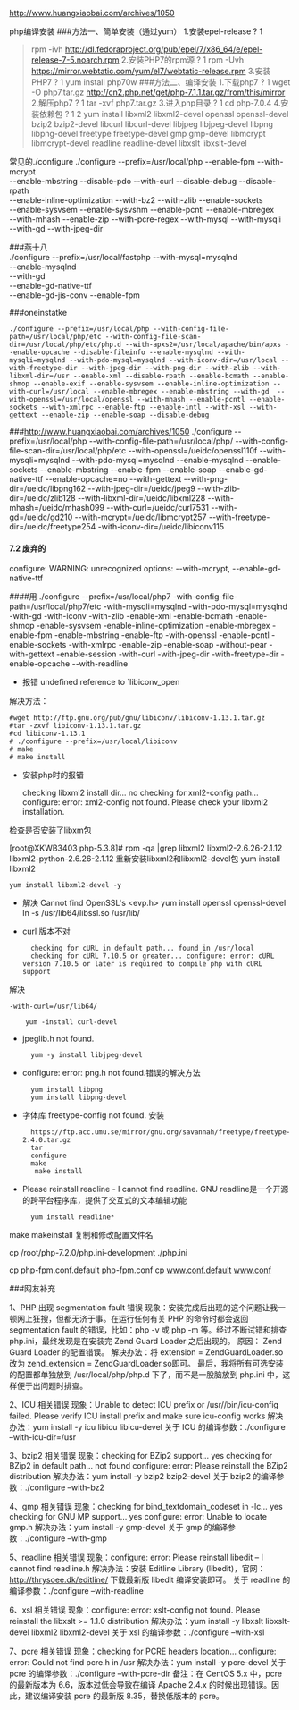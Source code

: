 http://www.huangxiaobai.com/archives/1050

php编译安装
 ###方法一、简单安装（通过yum）
1.安装epel-release
?
1
> rpm -ivh http://dl.fedoraproject.org/pub/epel/7/x86_64/e/epel-release-7-5.noarch.rpm
2.安装PHP7的rpm源
?
1
> rpm -Uvh https://mirror.webtatic.com/yum/el7/webtatic-release.rpm
3.安装PHP7
?
1
yum install php70w
###方法二、编译安装
1.下载php7
?
1
> wget -O php7.tar.gz http://cn2.php.net/get/php-7.1.1.tar.gz/from/this/mirror
2.解压php7
?
1
> tar -xvf php7.tar.gz
3.进入php目录
?
1
cd php-7.0.4
4.安装依赖包
?
1
2
> yum install libxml2 libxml2-devel openssl openssl-devel bzip2 bzip2-devel libcurl libcurl-devel libjpeg libjpeg-devel libpng libpng-devel freetype freetype-devel gmp gmp-devel libmcrypt libmcrypt-devel readline readline-devel libxslt libxslt-devel

常见的./configure
    ./configure --prefix=/usr/local/php  --enable-fpm --with-mcrypt \
    --enable-mbstring --disable-pdo --with-curl --disable-debug  --disable-rpath \
    --enable-inline-optimization --with-bz2  --with-zlib --enable-sockets \
    --enable-sysvsem --enable-sysvshm --enable-pcntl --enable-mbregex \
    --with-mhash --enable-zip --with-pcre-regex --with-mysql --with-mysqli \
    --with-gd --with-jpeg-dir


###燕十八  
    ./configure  --prefix=/usr/local/fastphp 
    --with-mysql=mysqlnd \
    --enable-mysqlnd \
    --with-gd \
    --enable-gd-native-ttf \
    --enable-gd-jis-conv
    --enable-fpm
    
###oneinstatke

    ./configure --prefix=/usr/local/php --with-config-file-path=/usr/local/php/etc --with-config-file-scan-dir=/usr/local/php/etc/php.d --with-apxs2=/usr/local/apache/bin/apxs --enable-opcache --disable-fileinfo --enable-mysqlnd --with-mysqli=mysqlnd --with-pdo-mysql=mysqlnd --with-iconv-dir=/usr/local --with-freetype-dir --with-jpeg-dir --with-png-dir --with-zlib --with-libxml-dir=/usr --enable-xml --disable-rpath --enable-bcmath --enable-shmop --enable-exif --enable-sysvsem --enable-inline-optimization --with-curl=/usr/local --enable-mbregex --enable-mbstring --with-gd  --with-openssl=/usr/local/openssl --with-mhash --enable-pcntl --enable-sockets --with-xmlrpc --enable-ftp --enable-intl --with-xsl --with-gettext --enable-zip --enable-soap --disable-debug





###http://www.huangxiaobai.com/archives/1050
    ./configure --prefix=/usr/local/php --with-config-file-path=/usr/local/php/ --with-config-file-scan-dir=/usr/local/php/etc --with-openssl=/ueidc/openssl110f --with-mysqli=mysqlnd --with-pdo-mysql=mysqlnd --enable-mysqlnd --enable-sockets --enable-mbstring --enable-fpm --enable-soap --enable-gd-native-ttf --enable-opcache=no --with-gettext  --with-png-dir=/ueidc/libpng162 --with-jpeg-dir=/ueidc/jpeg9 --with-zlib-dir=/ueidc/zlib128 --with-libxml-dir=/ueidc/libxml228 --with-mhash=/ueidc/mhash099 --with-curl=/ueidc/curl7531 --with-gd=/ueidc/gd210 --with-mcrypt=/ueidc/libmcrypt257 --with-freetype-dir=/ueidc/freetype254 -with-iconv-dir=/ueidc/libiconv115


#### 7.2 废弃的
configure: WARNING: unrecognized options: --with-mcrypt, --enable-gd-native-ttf

####用
    ./configure --prefix=/usr/local/php7 -with-config-file-path=/usr/local/php7/etc  -with-mysqli=mysqlnd -with-pdo-mysql=mysqlnd -with-gd -with-iconv -with-zlib -enable-xml -enable-bcmath -enable-shmop -enable-sysvsem -enable-inline-optimization -enable-mbregex -enable-fpm -enable-mbstring -enable-ftp -with-openssl -enable-pcntl -enable-sockets -with-xmlrpc -enable-zip -enable-soap -without-pear -with-gettext -enable-session -with-curl -with-jpeg-dir -with-freetype-dir -enable-opcache --with-readline






 -  报错  undefined reference to `libiconv_open

解决方法：

    #wget http://ftp.gnu.org/pub/gnu/libiconv/libiconv-1.13.1.tar.gz
    #tar -zxvf libiconv-1.13.1.tar.gz
    #cd libiconv-1.13.1
    # ./configure --prefix=/usr/local/libiconv
    # make
    # make install



- 安装php时的报错
    
    checking libxml2 install dir... no
    checking for xml2-config path... 
    configure: error: xml2-config not found. Please check your libxml2 installation.

 

检查是否安装了libxm包

[root@XKWB3403 php-5.3.8]# rpm -qa |grep  libxml2
libxml2-2.6.26-2.1.12
libxml2-python-2.6.26-2.1.12
重新安装libxml2和libxml2-devel包
    yum install libxml2
    
    yum install libxml2-devel -y


- 解决 Cannot find OpenSSL's <evp.h>
    yum install openssl openssl-devel
    ln -s /usr/lib64/libssl.so /usr/lib/


- curl 版本不对

	    checking for cURL in default path... found in /usr/local
	    checking for cURL 7.10.5 or greater... configure: error: cURL version 7.10.5 or later is required to compile php with cURL support

解决

	-with-curl=/usr/lib64/  

    	yum -install curl-devel


- jpeglib.h not found.   
	
		yum -y install libjpeg-devel


- configure: error: png.h not found.错误的解决方法

	    yum install libpng
	    yum install libpng-devel

- 字体库 freetype-config not found.
安装

    	https://ftp.acc.umu.se/mirror/gnu.org/savannah/freetype/freetype-2.4.0.tar.gz
    	tar  
    	configure
    	make
    	 make install


- Please reinstall readline - I cannot find readline.
GNU readline是一个开源的跨平台程序库，提供了交互式的文本编辑功能


		yum install readline*

		

make
makeinstall
复制和修改配置文件名

cp /root/php-7.2.0/php.ini-development ./php.ini

cp php-fpm.conf.default php-fpm.conf
cp www.conf.default www.conf















###网友补充

1、PHP 出现 segmentation fault 错误
现象：安装完成后出现的这个问题让我一顿网上狂搜，但都无济于事。在运行任何有关 PHP 的命令时都会返回 segmentation fault 的错误，比如：php -v 或 php -m 等。经过不断试错和排查 php.ini，最终发现是在安装完 Zend Guard Loader 之后出现的。
原因： Zend Guard Loader 的配置错误。
解决办法：将 extension = ZendGuardLoader.so 改为 zend_extension = ZendGuardLoader.so即可。
最后，我将所有可选安装的配置都单独放到 /usr/local/php/php.d 下了，而不是一股脑放到 php.ini 中，这样便于出问题时排查。

2、ICU 相关错误
现象：Unable to detect ICU prefix or /usr//bin/icu-config failed. Please verify ICU install prefix and make sure icu-config works
解决办法：yum install -y icu libicu libicu-devel
关于 ICU 的编译参数：./configure –with-icu-dir=/usr

3、bzip2 相关错误
现象：checking for BZip2 support… yes checking for BZip2 in default path… not found configure: error: Please reinstall the BZip2 distribution
解决办法：yum install -y bzip2 bzip2-devel
关于 bzip2 的编译参数：./configure –with-bz2

4、gmp 相关错误
现象：checking for bind_textdomain_codeset in -lc… yes checking for GNU MP support… yes configure: error: Unable to locate gmp.h
解决办法：yum install -y gmp-devel
关于 gmp 的编译参数：./configure –with-gmp

5、readline 相关错误
现象：configure: error: Please reinstall libedit – I cannot find readline.h
解决办法：安装 Editline Library (libedit)，官网：http://thrysoee.dk/editline/
下载最新版 libedit 编译安装即可。
关于 readline 的编译参数：./configure –with-readline

6、xsl 相关错误
现象：configure: error: xslt-config not found. Please reinstall the libxslt >= 1.1.0 distribution
解决办法：yum install -y libxslt libxslt-devel libxml2 libxml2-devel
关于 xsl 的编译参数：./configure –with-xsl

7、pcre 相关错误
现象：checking for PCRE headers location… configure: error: Could not find pcre.h in /usr
解决办法：yum install -y pcre-devel
关于 pcre 的编译参数：./configure –with-pcre-dir
备注：在 CentOS 5.x 中，pcre 的最新版本为 6.6，版本过低会导致在编译 Apache 2.4.x 的时候出现错误。因此，建议编译安装 pcre 的最新版 8.35，替换低版本的 pcre。